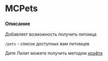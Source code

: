 # MCPets

### Описание

Добавляет возможность получить питомца&#x20;

`/pets` - список доступных вам питомцев

Дитя Лилит можете получить методом [крафта](../igrovye-momenty/pitomcy/)&#x20;
